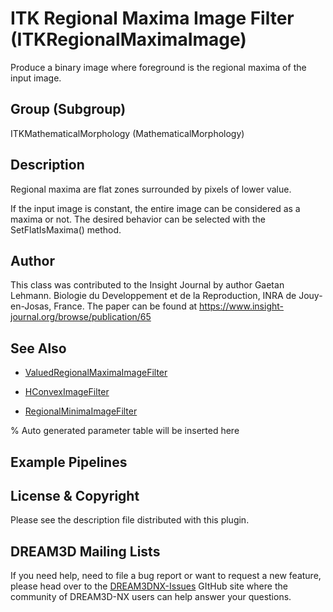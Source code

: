 # ITK Regional Maxima Image Filter (ITKRegionalMaximaImage)

Produce a binary image where foreground is the regional maxima of the input image.

## Group (Subgroup)

ITKMathematicalMorphology (MathematicalMorphology)

## Description

Regional maxima are flat zones surrounded by pixels of lower value.

If the input image is constant, the entire image can be considered as a maxima or not. The desired behavior can be selected with the SetFlatIsMaxima() method.

## Author

This class was contributed to the Insight Journal by author Gaetan Lehmann. Biologie du Developpement et de la Reproduction, INRA de Jouy-en-Josas, France. The paper can be found at https://www.insight-journal.org/browse/publication/65

## See Also

- [ValuedRegionalMaximaImageFilter](https://itk.org/Doxygen/html/classitk_1_1ValuedRegionalMaximaImageFilter.html)

- [HConvexImageFilter](https://itk.org/Doxygen/html/classitk_1_1HConvexImageFilter.html)

- [RegionalMinimaImageFilter](https://itk.org/Doxygen/html/classitk_1_1RegionalMinimaImageFilter.html)

% Auto generated parameter table will be inserted here

## Example Pipelines

## License & Copyright

Please see the description file distributed with this plugin.

## DREAM3D Mailing Lists

If you need help, need to file a bug report or want to request a new feature, please head over to the [DREAM3DNX-Issues](https://github.com/BlueQuartzSoftware/DREAM3DNX-Issues/discussions) GItHub site where the community of DREAM3D-NX users can help answer your questions.
